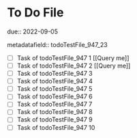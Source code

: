 # To Do File

due:: 2022-09-05

metadatafield:: todoTestFile_947_23

- [ ] Task of todoTestFile_947 1 [[Query me]]
- [ ] Task of todoTestFile_947 2 [[Query me]]
- [ ] Task of todoTestFile_947 3
- [ ] Task of todoTestFile_947 4
- [ ] Task of todoTestFile_947 5
- [ ] Task of todoTestFile_947 6
- [ ] Task of todoTestFile_947 7
- [ ] Task of todoTestFile_947 8
- [ ] Task of todoTestFile_947 9
- [ ] Task of todoTestFile_947 10